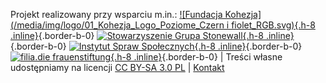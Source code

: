 Projekt realizowany przy wsparciu m.in.: [![Fundacja Kohezja](/media/img/logo/01_Kohezja_Logo_Poziome_Czern i fiolet_RGB.svg){.h-8 .inline}](https://kohezja.org){.border-b-0} [![Stowarzyszenie Grupa Stonewall](/media/img/logo/STOn_logo_transparent-pink.svg){.h-8 .inline}](https://grupa-stonewall.pl){.border-b-0} [![Instytut Spraw Społecznych](/media/img/logo/cropped-ISS-Fav.png){.h-8 .inline}](https://iss.org.pl){.border-b-0}  [![filia.die frauenstiftung](/media/img/logo/filia-logo-tiff.png){.h-8 .inline}](https://www.filia-frauenstiftung.de/en/){.border-b-0} | Treści własne udostępniamy na licencji [CC BY-SA 3.0 PL](/wsparcie/licencja) | [Kontakt](/strony/kontakt)
